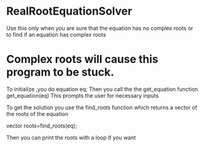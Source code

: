 # RealRootEquationSolver

Use this only when you are sure that the equation 
has no complex roots or to find if an equation has
complex roots

# Complex roots will cause this program to be stuck.



To initialize ,you do
  equation<double> eq;
Then you call the the get_equation function
   get_equation(eq)
This prompts the user for necessary inputs
  
To get the solution you use  the find_roots function
which returns a vector of the roots of the equation

  vector<double> roots=find_roots(eq);
  
Then you can print the roots with a loop if you want
